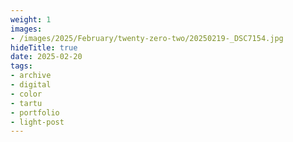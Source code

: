 ```yaml
---
weight: 1
images:
- /images/2025/February/twenty-zero-two/20250219-_DSC7154.jpg
hideTitle: true
date: 2025-02-20
tags:
- archive
- digital
- color
- tartu
- portfolio
- light-post
---
```



